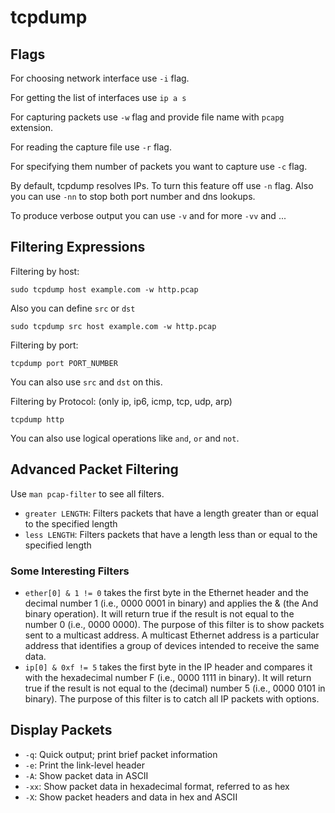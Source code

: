 # tcpdump

## Flags

For choosing network interface use `-i` flag.

For getting the list of interfaces use `ip a s`

For capturing packets use `-w` flag and provide file name with `pcapg` extension.

For reading the capture file use `-r` flag.

For specifying them number of packets you want to capture use `-c` flag.

By default, tcpdump resolves IPs. To turn this feature off use `-n` flag. Also you can use `-nn` to stop both port number and dns lookups.

To produce verbose output you can use `-v` and for more `-vv` and ...


## Filtering Expressions

Filtering by host:

```shell
sudo tcpdump host example.com -w http.pcap
```

Also you can define `src` or `dst`

```shell
sudo tcpdump src host example.com -w http.pcap
```

Filtering by port:

```shell
tcpdump port PORT_NUMBER
```

You can also use `src` and `dst` on this.

Filtering by Protocol: (only ip, ip6, icmp, tcp, udp, arp)

```shell
tcpdump http
```

You can also use logical operations like `and`, `or` and `not`.

## Advanced Packet Filtering

Use `man pcap-filter` to see all filters.

- `greater LENGTH`: Filters packets that have a length greater than or equal to the specified length
- `less LENGTH`: Filters packets that have a length less than or equal to the specified length

### Some Interesting Filters

- `ether[0] & 1 != 0` takes the first byte in the Ethernet header and the decimal number 1 (i.e., 0000 0001 in binary) and applies the & (the And binary operation). It will return true if the result is not equal to the number 0 (i.e., 0000 0000). The purpose of this filter is to show packets sent to a multicast address. A multicast Ethernet address is a particular address that identifies a group of devices intended to receive the same data.
- `ip[0] & 0xf != 5` takes the first byte in the IP header and compares it with the hexadecimal number F (i.e., 0000 1111 in binary). It will return true if the result is not equal to the (decimal) number 5 (i.e., 0000 0101 in binary). The purpose of this filter is to catch all IP packets with options.

## Display Packets

- `-q`: Quick output; print brief packet information
- `-e`: Print the link-level header
- `-A`: Show packet data in ASCII
- `-xx`: Show packet data in hexadecimal format, referred to as hex
- `-X`: Show packet headers and data in hex and ASCII

